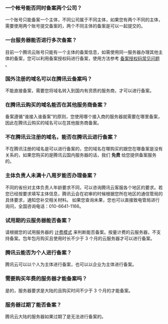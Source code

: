 ### 一个帐号能否同时备案两个公司？
一个账号只能备案一个主体，不同公司属于不同主体，如果您有两个不同的主体，需要使用两个账号提交备案的，两个不同主体的备案是可以一起提交的。

### 一台服务器能否进行多次备案？
目前一个腾讯云账号只能有一个主体的备案信息，如需使用同一服务器办理其他主体的备案，您可以利用备案授权码进行备案，使用方法参考  [备案授权码常见问题](https://cloud.tencent.com/document/product/243/9713) 。

### 国外注册的域名可以在腾讯云备案吗？
不能直接备案，需要您将域名转入到国内有资质的服务商，才可以进行备案。

### 在腾讯云购买的域名能否在其他服务商备案？
备案遵循“谁接入谁备案”的原则，您使用哪个接入商的服务器就需要在哪里备案，因此在腾讯云购买的域名可以在其他服务商备案。

### 不在腾讯云注册的域名，能否在腾讯云进行备案？
不在腾讯注册的域名是可以进行备案的，您的域名在哪购买的跟您在哪备案是没有关系的，如果您购买的是腾讯云国内服务器的话，我们 __免费__ 给您提供备案服务的。

### 主体负责人未满十八周岁能否办理备案？
不同的省份对主体负责人年龄要求不同，可以咨询腾讯云客服各个地区的要求。若您已经按要求填写主体信息，腾讯云会在初审的时候根据您所在地区的通信管局的具体要求，通知您补交相关材料。
如果您查询未果，您也可以直接致电管局进行询问，全国咨询电话：010-6641-1166。


### 试用期的云服务器能否备案？
请根据您的试用服务器的 [计费模式](https://cloud.tencent.com/document/product/213/2180) 来判断能否备案。按量计费的云服务器，不支持备案。包年包月购买且使用时长不少于 3 个月的云服务器才可以进行备案。
 
### 腾讯云能否为个人进行备案？
腾讯云可以以个人为主体进行备案，也可以以企业为主体进行备案。

### 需要购买年费的服务器才能备案吗？
是的，服务器要求是大陆的且购买时间不少于 3 个月的才能备案。

### 服务器过期了能否备案？
腾讯云大陆的服务器如果过期了是无法进行备案的。
